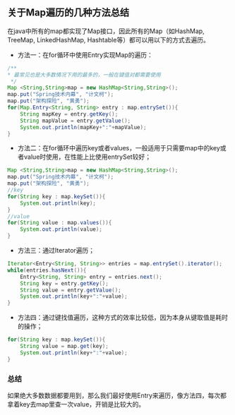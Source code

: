 ## 关于Map遍历的几种方法总结

在java中所有的map都实现了Map接口，因此所有的Map（如HashMap, TreeMap, LinkedHashMap, Hashtable等）都可以用以下的方式去遍历。

- 方法一：在for循环中使用Entry实现Map的遍历：

```java
/**
* 最常见也是大多数情况下用的最多的，一般在键值对都需要使用
 */
Map <String,String>map = new HashMap<String,String>();
map.put("Spring技术内幕", "计文柯");
map.put("架构探险", "黄勇");
for(Map.Entry<String, String> entry : map.entrySet()){
    String mapKey = entry.getKey();
    String mapValue = entry.getValue();
    System.out.println(mapKey+":"+mapValue);
}
```

- 方法二：在for循环中遍历key或者values，一般适用于只需要map中的key或者value时使用，在性能上比使用entrySet较好；

```java
Map <String,String>map = new HashMap<String,String>();
map.put("Spring技术内幕", "计文柯");
map.put("架构探险", "黄勇");
//key
for(String key : map.keySet()){
    System.out.println(key);
}
//value
for(String value : map.values()){
    System.out.println(value);
}
```

- 方法三：通过Iterator遍历；

```java
Iterator<Entry<String, String>> entries = map.entrySet().iterator();
while(entries.hasNext()){
    Entry<String, String> entry = entries.next();
    String key = entry.getKey();
    String value = entry.getValue();
    System.out.println(key+":"+value);
}
```

- 方法四：通过键找值遍历，这种方式的效率比较低，因为本身从键取值是耗时的操作；

```java
for(String key : map.keySet()){
    String value = map.get(key);
    System.out.println(key+":"+value);
}
```

### 总结

如果绝大多数数据都要用到，那么我们最好使用Entry来遍历，像方法四，每次都拿着key去map里查一次value，开销是比较大的。
